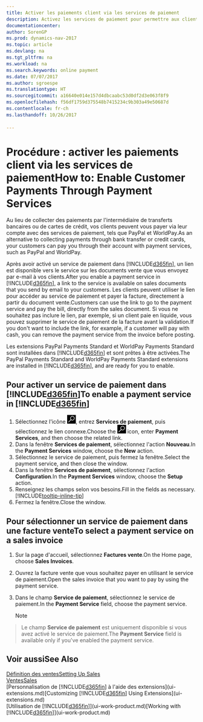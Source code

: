 ```yaml
---
title: Activer les paiements client via les services de paiement
description: Activez les services de paiement pour permettre aux clients de payer facilement leurs factures.
documentationcenter: 
author: SorenGP
ms.prod: dynamics-nav-2017
ms.topic: article
ms.devlang: na
ms.tgt_pltfrm: na
ms.workload: na
ms.search.keywords: online payment
ms.date: 07/07/2017
ms.author: sgroespe
ms.translationtype: HT
ms.sourcegitcommit: a16640e014e157d4dbcaabc53d0df2d3e063f8f9
ms.openlocfilehash: f56df1759d375548b7415234c9b303a49e50687d
ms.contentlocale: fr-ch
ms.lasthandoff: 10/26/2017

---
```

# <a name="how-to-enable-customer-payments-through-payment-services"></a><span data-ttu-id="59bd9-103">Procédure : activer les paiements client via les services de paiement</span><span class="sxs-lookup"><span data-stu-id="59bd9-103">How to: Enable Customer Payments Through Payment Services</span></span>
<span data-ttu-id="59bd9-104">Au lieu de collecter des paiements par l'intermédiaire de transferts bancaires ou de cartes de crédit, vos clients peuvent vous payer via leur compte avec des services de paiement, tels que PayPal et WorldPay.</span><span class="sxs-lookup"><span data-stu-id="59bd9-104">As an alternative to collecting payments through bank transfer or credit cards, your customers can pay you through their account with payment services, such as PayPal and WorldPay.</span></span>  

<span data-ttu-id="59bd9-105">Après avoir activé un service de paiement dans [!INCLUDE[d365fin](includes/d365fin_md.md)], un lien est disponible vers le service sur les documents vente que vous envoyez par e-mail à vos clients.</span><span class="sxs-lookup"><span data-stu-id="59bd9-105">After you enable a payment service in [!INCLUDE[d365fin](includes/d365fin_md.md)], a link to the service is available on sales documents that you send by email to your customers.</span></span> <span data-ttu-id="59bd9-106">Les clients peuvent utiliser le lien pour accéder au service de paiement et payer la facture, directement à partir du document vente.</span><span class="sxs-lookup"><span data-stu-id="59bd9-106">Customers can use the link to go to the payment service and pay the bill, directly from the sales document.</span></span> <span data-ttu-id="59bd9-107">Si vous ne souhaitez pas inclure le lien, par exemple, si un client paie en liquide, vous pouvez supprimer le service de paiement de la facture avant la validation.</span><span class="sxs-lookup"><span data-stu-id="59bd9-107">If you don't want to include the link, for example, if a customer will pay with cash, you can remove the payment service from the invoice before posting.</span></span>  

<span data-ttu-id="59bd9-108">Les extensions PayPal Payments Standard et WorldPay Payments Standard sont installées dans [!INCLUDE[d365fin](includes/d365fin_md.md)] et sont prêtes à être activées.</span><span class="sxs-lookup"><span data-stu-id="59bd9-108">The PayPal Payments Standard and WorldPay Payments Standard extensions are installed in [!INCLUDE[d365fin](includes/d365fin_md.md)], and are ready for you to enable.</span></span>  

## <a name="to-enable-a-payment-service-in-included365finincludesd365finmdmd"></a><span data-ttu-id="59bd9-109">Pour activer un service de paiement dans [!INCLUDE[d365fin](includes/d365fin_md.md)]</span><span class="sxs-lookup"><span data-stu-id="59bd9-109">To enable a payment service in [!INCLUDE[d365fin](includes/d365fin_md.md)]</span></span>
1. <span data-ttu-id="59bd9-110">Sélectionnez l'icône ![Page ou état pour la recherche](media/ui-search/search_small.png "Page ou état pour la recherche"), entrez **Services de paiement**, puis sélectionnez le lien connexe.</span><span class="sxs-lookup"><span data-stu-id="59bd9-110">Choose the ![Search for Page or Report](media/ui-search/search_small.png "Search for Page or Report icon") icon, enter **Payment Services**, and then choose the related link.</span></span>  
2. <span data-ttu-id="59bd9-111">Dans la fenêtre **Services de paiement**, sélectionnez l'action **Nouveau**.</span><span class="sxs-lookup"><span data-stu-id="59bd9-111">In the **Payment Services** window, choose the **New** action.</span></span>  
3. <span data-ttu-id="59bd9-112">Sélectionnez le service de paiement, puis fermez la fenêtre.</span><span class="sxs-lookup"><span data-stu-id="59bd9-112">Select the payment service, and then close the window.</span></span>  
4. <span data-ttu-id="59bd9-113">Dans la fenêtre **Services de paiement**, sélectionnez l'action **Configuration**.</span><span class="sxs-lookup"><span data-stu-id="59bd9-113">In the **Payment Services** window, choose the **Setup** action.</span></span>  
5. <span data-ttu-id="59bd9-114">Renseignez les champs selon vos besoins.</span><span class="sxs-lookup"><span data-stu-id="59bd9-114">Fill in the fields as necessary.</span></span> [!INCLUDE[tooltip-inline-tip](includes/tooltip-inline-tip_md.md)]  
6. <span data-ttu-id="59bd9-115">Fermez la fenêtre.</span><span class="sxs-lookup"><span data-stu-id="59bd9-115">Close the window.</span></span>  

## <a name="to-select-a-payment-service-on-a-sales-invoice"></a><span data-ttu-id="59bd9-116">Pour sélectionner un service de paiement dans une facture vente</span><span class="sxs-lookup"><span data-stu-id="59bd9-116">To select a payment service on a sales invoice</span></span>
1. <span data-ttu-id="59bd9-117">Sur la page d'accueil, sélectionnez **Factures vente**.</span><span class="sxs-lookup"><span data-stu-id="59bd9-117">On the Home page, choose **Sales Invoices**.</span></span>  
2. <span data-ttu-id="59bd9-118">Ouvrez la facture vente que vous souhaitez payer en utilisant le service de paiement.</span><span class="sxs-lookup"><span data-stu-id="59bd9-118">Open the sales invoice that you want to pay by using the payment service.</span></span>  
3. <span data-ttu-id="59bd9-119">Dans le champ **Service de paiement**, sélectionnez le service de paiement.</span><span class="sxs-lookup"><span data-stu-id="59bd9-119">In the **Payment Service** field, choose the payment service.</span></span>  

    > [!NOTE]  
>   <span data-ttu-id="59bd9-120">Le champ **Service de paiement** est uniquement disponible si vous avez activé le service de paiement.</span><span class="sxs-lookup"><span data-stu-id="59bd9-120">The **Payment Service** field is available only if you've enabled the payment service.</span></span>  

## <a name="see-also"></a><span data-ttu-id="59bd9-121">Voir aussi</span><span class="sxs-lookup"><span data-stu-id="59bd9-121">See Also</span></span>  
[<span data-ttu-id="59bd9-122">Définition des ventes</span><span class="sxs-lookup"><span data-stu-id="59bd9-122">Setting Up Sales</span></span>](sales-setup-sales.md)  
[<span data-ttu-id="59bd9-123">Ventes</span><span class="sxs-lookup"><span data-stu-id="59bd9-123">Sales</span></span>](sales-manage-sales.md)  
<span data-ttu-id="59bd9-124">[Personnalisation de [!INCLUDE[d365fin](includes/d365fin_md.md)] à l'aide des extensions](ui-extensions.md)</span><span class="sxs-lookup"><span data-stu-id="59bd9-124">[Customizing [!INCLUDE[d365fin](includes/d365fin_md.md)] Using Extensions](ui-extensions.md)</span></span>  
<span data-ttu-id="59bd9-125">[Utilisation de [!INCLUDE[d365fin](includes/d365fin_md.md)]](ui-work-product.md)</span><span class="sxs-lookup"><span data-stu-id="59bd9-125">[Working with [!INCLUDE[d365fin](includes/d365fin_md.md)]](ui-work-product.md)</span></span>  

